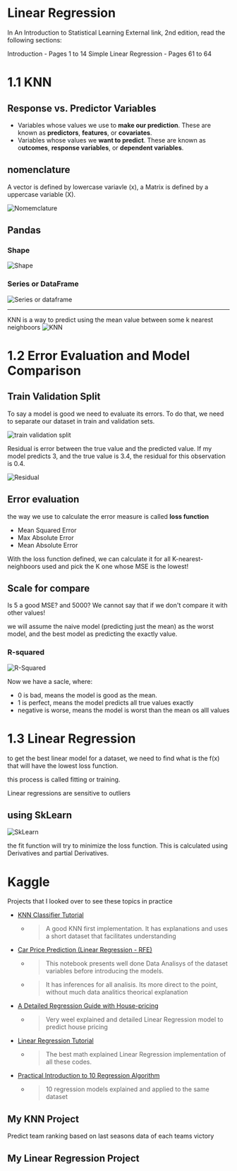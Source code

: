 # Linear Regression

In An Introduction to Statistical Learning External link, 2nd edition, read the following sections:

Introduction - Pages 1 to 14
Simple Linear Regression - Pages 61 to 64

# 1.1 KNN

## Response vs. Predictor Variables
* Variables whose values we use to **make our prediction**. These are known as **predictors**, **features**, or **covariates**.
* Variables whose values we **want to predict**. These are known as o**utcomes**, **response variables**, or **dependent variables**.

## nomenclature
A vector is defined by lowercase variavle (x), a Matrix is defined by a uppercase variable (X).

![Nomemclature](/images/nomenclatures.png)

## Pandas

### Shape
![Shape](/images/shape.png)

### Series or DataFrame
![Series or dataframe](/images/series%20or%20dataframe.png)


---

KNN is a way to predict using the mean value between some k nearest neighboors
![KNN](/images/KNN.png)

# 1.2 Error Evaluation and Model Comparison

## Train Validation Split
To say a model is good we need to evaluate its errors. To do that, we need to separate our dataset in train and validation sets.

![train validation split](/images/train-validation-split.png)

Residual is error between the true value and the predicted value.
If my model predicts 3, and the true value is 3.4, the residual for this observation is 0.4.

![Residual](/images/residual.png)

## Error evaluation
the way we use to calculate the error measure is called **loss function**

* Mean Squared Error
* Max Absolute Error
* Mean Absolute Error

With the loss function defined, we can calculate it for all K-nearest-neighboors used and pick the K one whose MSE is the lowest!

## Scale for compare
Is 5 a good MSE? and 5000? We cannot say that if we don't compare it with other values!

we will assume the naive model (predicting just the mean) as the worst model, and the best model as predicting the exactly value.

### R-squared
![R-Squared](/images/R-squared.png)

Now we have a sacle, where:
* 0 is bad, means the model is good as the mean. 
* 1 is perfect, means the model predicts all true values exactly
* negative is worse, means the model is worst than the mean os alll values

# 1.3 Linear Regression
to get the best linear model for a dataset, we need to find what is the f(x) that will have the lowest loss function.

this process is called fitting or training.

Linear regressions are sensitive to outliers

## using SkLearn
![SkLearn](/images/sklearn.png)

the fit function will try to minimize the loss function. This is calculated using Derivatives and partial Derivatives.

# Kaggle
Projects that I looked over to see these topics in practice

* [KNN Classifier Tutorial](https://www.kaggle.com/code/prashant111/knn-classifier-tutorial)
  * > A good KNN first implementation. It has explanations and uses a short dataset that facilitates understanding

* [Car Price Prediction (Linear Regression - RFE)](https://www.kaggle.com/code/goyalshalini93/car-price-prediction-linear-regression-rfe)
  * > This notebook presents well done Data Analisys of the dataset variables before introducing the models.
  * > It has inferences for all analisis. Its more direct to the point, without much data analitics theorical explanation

* [A Detailed Regression Guide with House-pricing](https://www.kaggle.com/code/masumrumi/a-detailed-regression-guide-with-house-pricing)
  * > Very weel explained and detailed Linear Regression model to predict house pricing

* [Linear Regression Tutorial](https://www.kaggle.com/code/sudhirnl7/linear-regression-tutorial)
  * > The best math explained Linear Regression implementation of all these codes. 

* [Practical Introduction to 10 Regression Algorithm](https://www.kaggle.com/code/faressayah/practical-introduction-to-10-regression-algorithm)
  * > 10 regression models explained and applied to the same dataset


## My KNN Project
Predict team ranking based on last seasons data of each teams victory

## My Linear Regression Project